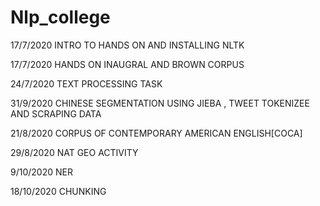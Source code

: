 # Nlp_college
17/7/2020 INTRO TO HANDS ON AND INSTALLING NLTK

17/7/2020 HANDS ON INAUGRAL AND BROWN CORPUS

24/7/2020  TEXT PROCESSING TASK

31/9/2020 CHINESE SEGMENTATION USING JIEBA , TWEET TOKENIZEE AND SCRAPING DATA

21/8/2020 CORPUS OF CONTEMPORARY AMERICAN ENGLISH[COCA]

29/8/2020 NAT GEO ACTIVITY

9/10/2020 NER

18/10/2020 CHUNKING
